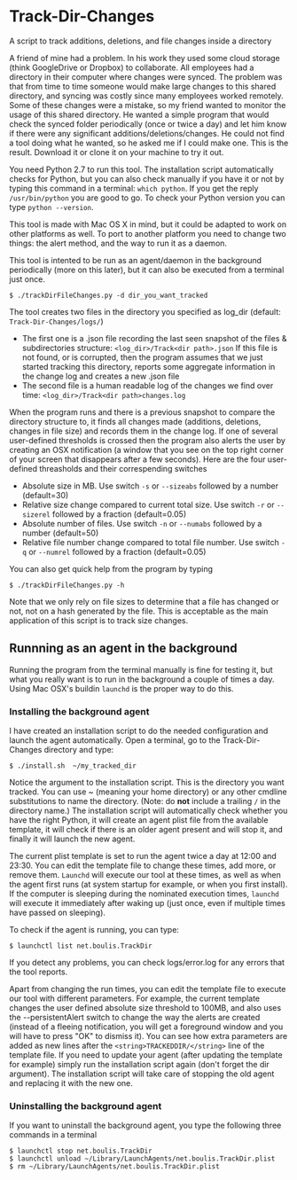 # Track-Dir-Changes
A script to track additions, deletions, and file changes inside a directory

A friend of mine had a problem. In his work they used some cloud storage (think GoogleDrive or Dropbox) to collaborate. All employees had a directory in their computer where changes were synced. The problem was that from time to time someone would make large changes to this shared directory, and syncing was costly since many employees worked remotely. Some of these changes were a mistake, so my friend wanted to monitor the usage of this shared directory. He wanted a simple program that would check the synced folder periodically (once or twice a day) and let him know if there were any significant additions/deletions/changes. He could not find a tool doing what he wanted, so he asked me if I could make one. This is the result. Download it or clone it on your machine to try it out.

You need Python 2.7 to run this tool. The installation script automatically checks for Python, but you can also check manually if you have it or not by typing this command in a terminal: `which python`. If you get the reply `/usr/bin/python` you are good to go. To check your Python version you can type `python --version`. 

This tool is made with Mac OS X in mind, but it could be adapted to work on other platforms as well. To port to another platform you need to change two things: the alert method, and the way to run it as a daemon.

This tool is intented to be run as an agent/daemon in the background periodically (more on this later), but it can also be executed from a terminal just once. 
```
$ ./trackDirFileChanges.py -d dir_you_want_tracked
```

The tool creates two files in the directory you specified as log_dir (default: `Track-Dir-Changes/logs/`)

- The first one is a .json file recording the last seen snapshot of the files & subdirectories structure: `<log_dir>/Track<dir path>.json`
If this file is not found, or is corrupted, then the program assumes that we just started tracking this directory, reports some aggregate information in the change log and creates a new .json file 
- The second file is a human readable log of the changes we find over time: `<log_dir>/Track<dir path>changes.log`

When the program runs and there is a previous snapshot to compare the directory structure to, it finds all changes made (additions, deletions, changes in file size) and records them in the change log. If one of several user-defined thresholds is crossed then the program also alerts the user by creating an OSX notification (a window that you see on the top right corner of your screen that disappears after a few seconds). Here are the four user-defined threasholds and their correspending switches
- Absolute size in MB. Use switch `-s` or `--sizeabs` followed by a number (default=30)
- Relative size change compared to current total size. Use switch `-r` or `--sizerel` followed by a fraction (default=0.05)
- Absolute number of files. Use switch `-n` or `--numabs` followed by a number (default=50)
- Relative file number change compared to total file number. Use switch `-q` or `--numrel` followed by a fraction (default=0.05)

You can also get quick help from the program by typing 
```
$ ./trackDirFileChanges.py -h
```
Note that we only rely on file sizes to determine that a file has changed or not, not on a hash generated by the file. This is acceptable as the main application of this script is to track size changes.

## Runnning as an agent in the background
Running the program from the terminal manually is fine for testing it, but what you really want is to run in the background a couple of times a day. Using Mac OSX's buildin `launchd` is the proper way to do this. 

### Installing the background agent
I have created an installation script to do the needed configuration and launch the agent automatically. Open a terminal, go to the Track-Dir-Changes directory and type:
```
$ ./install.sh  ~/my_tracked_dir
```
Notice the argument to the installation script. This is the directory you want tracked. You can use ~ (meaning your home directory) or any other cmdline substitutions to name the directory. (Note: do **not** include a trailing `/` in the directory name.) The installation script will automatically check whether you have the right Python, it will create an agent plist file from the available template, it will check if there is an older agent present and will stop it, and finally it will launch the new agent.

The current plist template is set to run the agent twice a day at 12:00 and 23:30. You can edit the template file to change these times, add more, or remove them. `Launchd` will execute our tool at these times, as well as when the agent first runs (at system startup for example, or when you first install). If the computer is sleeping during the nominated execution times, `launchd` will execute it immediately after waking up (just once, even if multiple times have passed on sleeping). 

To check if the agent is running, you can type:
```
$ launchctl list net.boulis.TrackDir
```
If you detect any problems, you can check logs/error.log for any errors that the tool reports.

Apart from changing the run times, you can edit the template file to execute our tool with different parameters. For example, the current template changes the user defined absolute size threshold to 100MB, and also uses the --persistentAlert switch to change the way the alerts are created (instead of a fleeing notification, you will get a foreground window and you will have to press "OK" to dismiss it). You can see how extra parameters are added as new lines after the `<string>TRACKEDDIR/</string>` line of the template file. If you need to update your agent (after updating the template for example) simply run the installation script again (don't forget the dir argument). The installation script will take care of stopping the old agent and replacing it with the new one.

### Uninstalling the background agent
If you want to uninstall the background agent, you type the following three commands in a terminal
```
$ launchctl stop net.boulis.TrackDir
$ launchctl unload ~/Library/LaunchAgents/net.boulis.TrackDir.plist
$ rm ~/Library/LaunchAgents/net.boulis.TrackDir.plist
```

